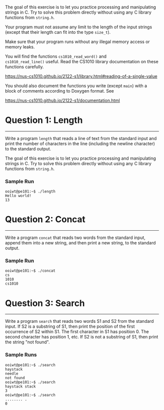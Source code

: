 The goal of this exercise is to let you practice processing
and manipulating strings in C.  Try to solve this problem
directly without using any C library functions from
`string.h`.

Your program must not assume any limit to the length of the
input strings (except that their length can fit into the type 
`size_t`).

Make sure that your program runs without any illegal memory
access or memory leaks.

You will find the functions `cs1010_read_word()` and  
`cs1010_read_line()` useful.  Read the CS1010 library 
documentation on these functions carefully.

https://nus-cs1010.github.io/2122-s1/library.html#reading-of-a-single-value

You should also document the functions you write (except `main`) 
with a block of comments according to Doxygen format.  See 

https://nus-cs1010.github.io/2122-s1/documentation.html


# Question 1: Length
--------------------

Write a program `length` that reads a line of text from
the standard input and print the number of characters
in the line (including the newline character) to the
standard output.

The goal of this exercise is to let you practice processing
and manipulating strings in C.  Try to solve this problem
directly without using any C library functions from
`string.h`.

### Sample Run

```
ooiwt@pe101:~$ ./length
Hello world!
13
```


# Question 2: Concat
--------------------

Write a program `concat` that reads two words from the 
standard input, append them into a new string, and then
print a new string, to the standard output.

### Sample Run

```
ooiwt@pe101:~$ ./concat
cs
1010
cs1010
```


# Question 3: Search
--------------------
Write a program `search` that reads two words S1 and S2 
from the standard input.  If S2 is a substring of S1, then
print the position of the first occurrence of S2 within S1.
The first character in S1 has position 0. The second character 
has position 1, etc.  If S2 is not a substring of S1, then
print the string "not found".

### Sample Runs

```
ooiwt@pe101:~$ ./search
haystack
needle
not found
ooiwt@pe101:~$ ./search
haystack stack
3
ooiwt@pe101:~$ ./search
........ .
0
```
